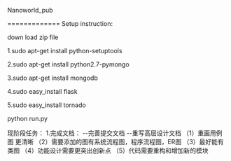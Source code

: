 Nanoworld_pub

=============
Setup instruction:

down load zip file

1.sudo apt-get install python-setuptools

2.sudo apt-get install python2.7-pymongo

3.sudo apt-get install mongodb

4.sudo easy_install flask

5.sudo easy_install tornado

python run.py

现阶段任务：
1.完成文档：
  --完善提交文档
  --重写高层设计文档
    （1）重画用例图 更清晰
    （2）需要添加的图有系统流程图，程序流程图，ER图
    （3）最好能有类图
    （4）功能设计需要更突出创新点
    （5）代码需要重构和增加新的模块
  
  
  